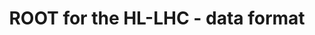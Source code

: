 ---
layout: default
title: ROOT for the HL-LHC - data format
authors: Axel Naumann, Philippe Canal, Enric Tejedor Saavedra, Enrico Guiraud, Lorenzo Moneta, Bertrand Bellenot, Olivier Couet, Alja Mrak Tadel, Matevž Tadel, Sergey Linev, Javier López-Gómez, Jonas Rembser, Vincenzo Eduardo Padulano, Jakob Blomer, Jonas Hahnfeld, Bernhard Manfred Gruber and Vassil Vassilev
workingpaper: arXiv
type: IO
doi: 10.48550/arXiv.2204.04557
---